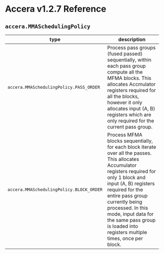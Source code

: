 [//]: # (Project: Accera)
[//]: # (Version: v1.2.7)

# Accera v1.2.7 Reference
## `accera.MMASchedulingPolicy`

type | description
--- | ---
`accera.MMASchedulingPolicy.PASS_ORDER` | Process pass groups (fused passed) sequentially, within each pass group compute all the MFMA blocks. This allocates Accmulator registers required for all the blocks, however it only allocates input (A, B) registers which are only required for the current pass group.
`accera.MMASchedulingPolicy.BLOCK_ORDER` | Process MFMA blocks sequentially, for each block iterate over all the passes. This allocates Accumulator registers required for only 1 block and input (A, B) registers required for the entire pass group currently being processed. In this mode, input data for the same pass group is loaded into registers multiple times, once per block.

<div style="page-break-after: always;"></div>
